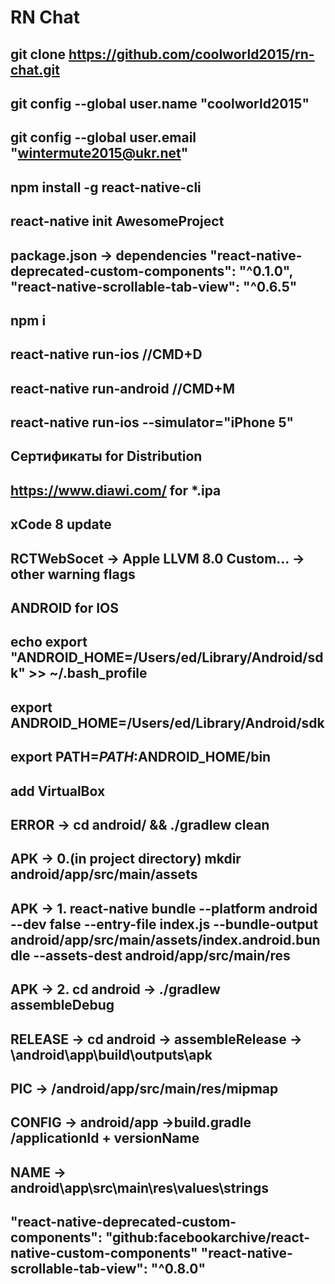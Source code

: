 # RN Chat
git clone https://github.com/coolworld2015/rn-chat.git
-------------------------------------------------------------------------------------------------
git config --global user.name "coolworld2015"
-------------------------------------------------------------------------------------------------
git config --global user.email "wintermute2015@ukr.net"
-------------------------------------------------------------------------------------------------
npm install -g react-native-cli
-------------------------------------------------------------------------------------------------
react-native init AwesomeProject
-------------------------------------------------------------------------------------------------
package.json -> dependencies 
"react-native-deprecated-custom-components": "^0.1.0",
"react-native-scrollable-tab-view": "^0.6.5"
-------------------------------------------------------------------------------------------------
npm i
-------------------------------------------------------------------------------------------------
react-native run-ios //CMD+D
-------------------------------------------------------------------------------------------------
react-native run-android //CMD+M
-------------------------------------------------------------------------------------------------
react-native run-ios --simulator="iPhone 5"
-------------------------------------------------------------------------------------------------
Сертификаты for Distribution
-------------------------------------------------------------------------------------------------
https://www.diawi.com/ for *.ipa
-------------------------------------------------------------------------------------------------
xCode 8 update
-------------------------------------------------------------------------------------------------
RCTWebSocet -> Apple LLVM 8.0 Custom... -> other warning flags
-------------------------------------------------------------------------------------------------
ANDROID for IOS
-------------------------------------------------------------------------------------------------
echo export "ANDROID_HOME=/Users/ed/Library/Android/sdk" >> ~/.bash_profile
-------------------------------------------------------------------------------------------------
export ANDROID_HOME=/Users/ed/Library/Android/sdk
-------------------------------------------------------------------------------------------------
export PATH=$PATH:$ANDROID_HOME/bin
-------------------------------------------------------------------------------------------------
add VirtualBox
-------------------------------------------------------------------------------------------------
ERROR -> cd android/ && ./gradlew clean
-------------------------------------------------------------------------------------------------
APK -> 0.(in project directory) mkdir android/app/src/main/assets
-------------------------------------------------------------------------------------------------
APK -> 1. react-native bundle --platform android --dev false --entry-file index.js --bundle-output android/app/src/main/assets/index.android.bundle --assets-dest android/app/src/main/res
-------------------------------------------------------------------------------------------------
APK -> 2. cd android -> ./gradlew assembleDebug
-------------------------------------------------------------------------------------------------
RELEASE -> cd android -> assembleRelease -> \android\app\build\outputs\apk
-------------------------------------------------------------------------------------------------
PIC -> /android/app/src/main/res/mipmap
-------------------------------------------------------------------------------------------------
CONFIG -> android/app ->build.gradle /applicationId + versionName
-------------------------------------------------------------------------------------------------
NAME -> android\app\src\main\res\values\strings
-------------------------------------------------------------------------------------------------
"react-native-deprecated-custom-components": "github:facebookarchive/react-native-custom-components"
"react-native-scrollable-tab-view": "^0.8.0"
-------------------------------------------------------------------------------------------------